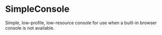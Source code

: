 # SimpleConsole
Simple, low-profile, low-resource console for use when a built-in browser console is not available.
